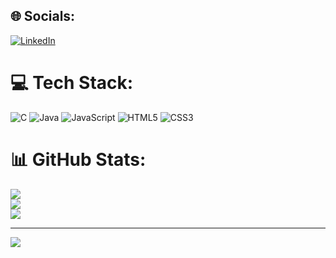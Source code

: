 
## 🌐 Socials:
[![LinkedIn](https://img.shields.io/badge/LinkedIn-%230077B5.svg?logo=linkedin&logoColor=white)](https://linkedin.com/in/https://www.linkedin.com/in/veekshitha-k-2145-dbrv-/) 

# 💻 Tech Stack:
![C](https://img.shields.io/badge/c-%2300599C.svg?style=for-the-badge&logo=c&logoColor=white) ![Java](https://img.shields.io/badge/java-%23ED8B00.svg?style=for-the-badge&logo=openjdk&logoColor=white) ![JavaScript](https://img.shields.io/badge/javascript-%23323330.svg?style=for-the-badge&logo=javascript&logoColor=%23F7DF1E) ![HTML5](https://img.shields.io/badge/html5-%23E34F26.svg?style=for-the-badge&logo=html5&logoColor=white) ![CSS3](https://img.shields.io/badge/css3-%231572B6.svg?style=for-the-badge&logo=css3&logoColor=white)
# 📊 GitHub Stats:
![](https://github-readme-stats.vercel.app/api?username=Veekshitha21&theme=dark&hide_border=false&include_all_commits=false&count_private=false)<br/>
![](https://github-readme-streak-stats.herokuapp.com/?user=Veekshitha21&theme=dark&hide_border=false)<br/>
![](https://github-readme-stats.vercel.app/api/top-langs/?username=Veekshitha21&theme=dark&hide_border=false&include_all_commits=false&count_private=false&layout=compact)

---
[![](https://visitcount.itsvg.in/api?id=Veekshitha21&icon=0&color=0)](https://visitcount.itsvg.in)

<!-- Proudly created with GPRM ( https://gprm.itsvg.in ) -->
